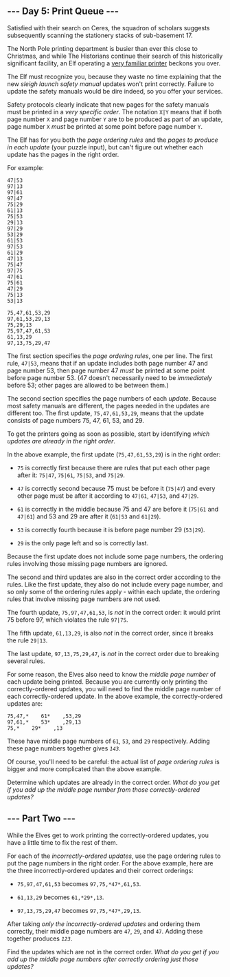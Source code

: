 ## --- Day 5: Print Queue --- ##

Satisfied with their search on Ceres, the squadron of scholars suggests
subsequently scanning the stationery stacks of sub-basement 17.

The North Pole printing department is busier than ever this close to
Christmas, and while The Historians continue their search of this
historically significant facility, an Elf operating a [very familiar
printer](/2017/day/1) beckons you over.

The Elf must recognize you, because they waste no time explaining that
the new *sleigh launch safety manual* updates won't print correctly.
Failure to update the safety manuals would be dire indeed, so you offer
your services.

Safety protocols clearly indicate that new pages for the safety manuals
must be printed in a *very specific order*. The notation `X|Y` means
that if both page number `X` and page number `Y` are to be produced as
part of an update, page number `X` *must* be printed at some point
before page number `Y`.

The Elf has for you both the *page ordering rules* and the *pages to
produce in each update* (your puzzle input), but can't figure out
whether each update has the pages in the right order.

For example:

    47|53
    97|13
    97|61
    97|47
    75|29
    61|13
    75|53
    29|13
    97|29
    53|29
    61|53
    97|53
    61|29
    47|13
    75|47
    97|75
    47|61
    75|61
    47|29
    75|13
    53|13
    
    75,47,61,53,29
    97,61,53,29,13
    75,29,13
    75,97,47,61,53
    61,13,29
    97,13,75,29,47

The first section specifies the *page ordering rules*, one per line.
The first rule, `47|53`, means that if an update includes both page
number 47 and page number 53, then page number 47 *must* be printed at
some point before page number 53. (47 doesn't necessarily need to be *immediately*
before 53; other pages are allowed to be between them.)

The second section specifies the page numbers of each *update*. Because
most safety manuals are different, the pages needed in the updates are
different too. The first update, `75,47,61,53,29`, means that the
update consists of page numbers 75, 47, 61, 53, and 29.

To get the printers going as soon as possible, start by identifying *which
updates are already in the right order*.

In the above example, the first update (`75,47,61,53,29`) is in the
right order:

  * `75` is correctly first because there are rules that put each other
    page after it: `75|47`, `75|61`, `75|53`, and `75|29`.

  * `47` is correctly second because 75 must be before it (`75|47`) and
    every other page must be after it according to `47|61`, `47|53`,
    and `47|29`.

  * `61` is correctly in the middle because 75 and 47 are before it (`75|61`
    and `47|61`) and 53 and 29 are after it (`61|53` and `61|29`).

  * `53` is correctly fourth because it is before page number 29 (`53|29`).

  * `29` is the only page left and so is correctly last.

Because the first update does not include some page numbers, the
ordering rules involving those missing page numbers are ignored.

The second and third updates are also in the correct order according to
the rules. Like the first update, they also do not include every page
number, and so only some of the ordering rules apply - within each
update, the ordering rules that involve missing page numbers are not
used.

The fourth update, `75,97,47,61,53`, is *not* in the correct order: it
would print 75 before 97, which violates the rule `97|75`.

The fifth update, `61,13,29`, is also *not* in the correct order, since
it breaks the rule `29|13`.

The last update, `97,13,75,29,47`, is *not* in the correct order due to
breaking several rules.

For some reason, the Elves also need to know the *middle page number*
of each update being printed. Because you are currently only printing
the correctly-ordered updates, you will need to find the middle page
number of each correctly-ordered update. In the above example, the
correctly-ordered updates are:

    75,47,*    61*    ,53,29
    97,61,*    53*    ,29,13
    75,*    29*    ,13

These have middle page numbers of `61`, `53`, and `29` respectively.
Adding these page numbers together gives *`143`*.

Of course, you'll need to be careful: the actual list of *page ordering
rules* is bigger and more complicated than the above example.

Determine which updates are already in the correct order. *What do you
get if you add up the middle page number from those correctly-ordered
updates?*

## --- Part Two --- ##

While the Elves get to work printing the correctly-ordered updates, you
have a little time to fix the rest of them.

For each of the *incorrectly-ordered updates*, use the page ordering
rules to put the page numbers in the right order. For the above
example, here are the three incorrectly-ordered updates and their
correct orderings:

  * `75,97,47,61,53` becomes `97,75,*47*,61,53`.

  * `61,13,29` becomes `61,*29*,13`.

  * `97,13,75,29,47` becomes `97,75,*47*,29,13`.

After taking *only the incorrectly-ordered updates* and ordering them
correctly, their middle page numbers are `47`, `29`, and `47`. Adding
these together produces *`123`*.

Find the updates which are not in the correct order. *What do you get
if you add up the middle page numbers after correctly ordering just
those updates?*
